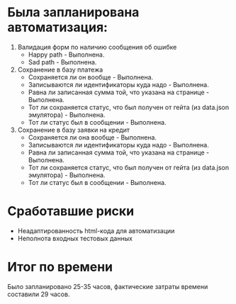 # Была запланирована автоматизация:
1. Валидация форм по наличию сообщения об ошибке
   - Happy path - Выполнена.
   - Sad path - Выполнена.
2. Сохранение в базу платежа
   - Сохраняется ли он вообще - Выполнена.
   - Записываются ли идентификаторы куда надо - Выполнена.
   - Равна ли записанная сумма той, что указана на странице - Выполнена.
   - Тот ли сохраняется статус, что был получен от гейта (из data.json эмулятора) - Выполнена.
   - Тот ли статус был в сообщении - Выполнена.
3. Сохранение в базу заявки на кредит
   - Сохраняется ли она вообще - Выполнена.
   - Записываются ли идентификаторы куда надо - Выполнена.
   - Равна ли записанная сумма той, что указана на странице - Выполнена.
   - Тот ли сохраняется статус, что был получен от гейта (из data.json эмулятора) - Выполнена.
   - Тот ли статус был в сообщении - Выполнена.

# Сработавшие риски
- Неадаптированность html-кода для автоматизации
- Неполнота входных тестовых данных

# Итог по времени
Было запланировано 25-35 часов, фактические затраты времени составили 29 часов.